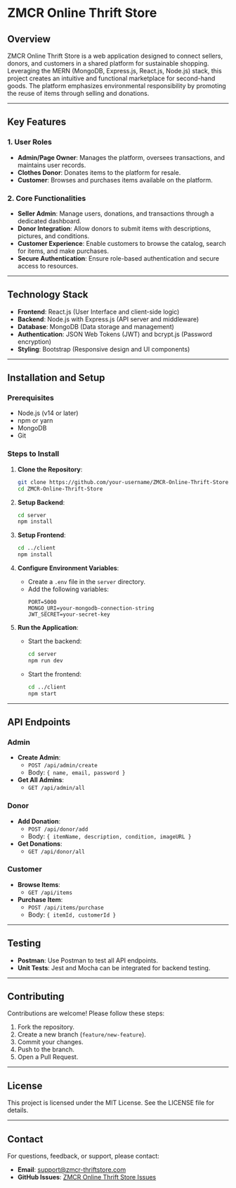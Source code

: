 # ZMCR Online Thrift Store

## Overview
ZMCR Online Thrift Store is a web application designed to connect sellers, donors, and customers in a shared platform for sustainable shopping. Leveraging the MERN (MongoDB, Express.js, React.js, Node.js) stack, this project creates an intuitive and functional marketplace for second-hand goods. The platform emphasizes environmental responsibility by promoting the reuse of items through selling and donations.

---

## Key Features

### 1. **User Roles**
- **Admin/Page Owner**: Manages the platform, oversees transactions, and maintains user records.
- **Clothes Donor**: Donates items to the platform for resale.
- **Customer**: Browses and purchases items available on the platform.

### 2. **Core Functionalities**
- **Seller Admin**: Manage users, donations, and transactions through a dedicated dashboard.
- **Donor Integration**: Allow donors to submit items with descriptions, pictures, and conditions.
- **Customer Experience**: Enable customers to browse the catalog, search for items, and make purchases.
- **Secure Authentication**: Ensure role-based authentication and secure access to resources.

---

## Technology Stack

- **Frontend**: React.js (User Interface and client-side logic)
- **Backend**: Node.js with Express.js (API server and middleware)
- **Database**: MongoDB (Data storage and management)
- **Authentication**: JSON Web Tokens (JWT) and bcrypt.js (Password encryption)
- **Styling**: Bootstrap (Responsive design and UI components)

---

## Installation and Setup

### Prerequisites
- Node.js (v14 or later)
- npm or yarn
- MongoDB
- Git

### Steps to Install

1. **Clone the Repository**:
   ```bash
   git clone https://github.com/your-username/ZMCR-Online-Thrift-Store.git
   cd ZMCR-Online-Thrift-Store
   ```

2. **Setup Backend**:
   ```bash
   cd server
   npm install
   ```

3. **Setup Frontend**:
   ```bash
   cd ../client
   npm install
   ```

4. **Configure Environment Variables**:
   - Create a `.env` file in the `server` directory.
   - Add the following variables:
     ```env
     PORT=5000
     MONGO_URI=your-mongodb-connection-string
     JWT_SECRET=your-secret-key
     ```

5. **Run the Application**:
   - Start the backend:
     ```bash
     cd server
     npm run dev
     ```
   - Start the frontend:
     ```bash
     cd ../client
     npm start
     ```

---

## API Endpoints

### Admin
- **Create Admin**:
  - `POST /api/admin/create`
  - Body: `{ name, email, password }`
- **Get All Admins**:
  - `GET /api/admin/all`

### Donor
- **Add Donation**:
  - `POST /api/donor/add`
  - Body: `{ itemName, description, condition, imageURL }`
- **Get Donations**:
  - `GET /api/donor/all`

### Customer
- **Browse Items**:
  - `GET /api/items`
- **Purchase Item**:
  - `POST /api/items/purchase`
  - Body: `{ itemId, customerId }`

---

## Testing
- **Postman**: Use Postman to test all API endpoints.
- **Unit Tests**: Jest and Mocha can be integrated for backend testing.

---

## Contributing

Contributions are welcome! Please follow these steps:
1. Fork the repository.
2. Create a new branch (`feature/new-feature`).
3. Commit your changes.
4. Push to the branch.
5. Open a Pull Request.

---

## License
This project is licensed under the MIT License. See the LICENSE file for details.

---

## Contact
For questions, feedback, or support, please contact:
- **Email**: support@zmcr-thriftstore.com
- **GitHub Issues**: [ZMCR Online Thrift Store Issues](https://github.com/your-username/ZMCR-Online-Thrift-Store/issues)

